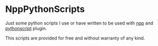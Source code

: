 # NppPythonScripts

Just some python scripts I use or have written to be used with [npp](https://github.com/notepad-plus-plus/notepad-plus-plus) and [pythonscript](https://github.com/bruderstein/PythonScript) plugin.

This scripts are provided for free and without warranty of any kind.
